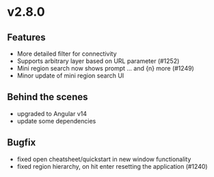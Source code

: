 # v2.8.0

## Features

- More detailed filter for connectivity
- Supports arbitrary layer based on URL parameter (#1252)
- Mini region search now shows prompt ... and {n} more (#1249)
- Minor update of mini region search UI

## Behind the scenes

- upgraded to Angular v14
- update some dependencies

## Bugfix

- fixed open cheatsheet/quickstart in new window functionality
- fixed region hierarchy, on hit enter resetting the application (#1240)
